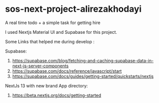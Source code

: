 # sos-next-project-alirezakhodayi
 A real time todo + a simple task for getting hire
 
 
 I used Nextjs Material UI and Supabase for this project.
 
 Some Links that helped me during develop :
 
 Supabase:
 1) https://supabase.com/blog/fetching-and-caching-supabase-data-in-next-js-server-components
 2) https://supabase.com/docs/reference/javascript/start
 3) https://supabase.com/docs/guides/getting-started/quickstarts/nextjs
 
 NextJs 13 with new brand App directory:
 1) https://beta.nextjs.org/docs/getting-started
 
 
 
 
